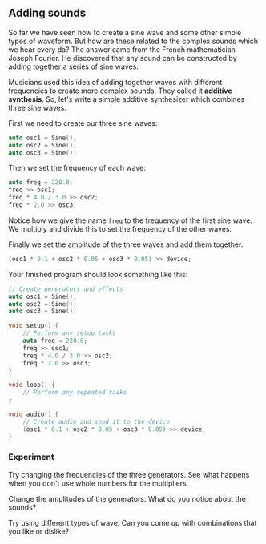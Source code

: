 ## Adding sounds

So far we have seen how to create a sine wave and some other simple types of waveform.  But how are these related to the complex sounds which we hear every da?  The answer came from the French mathematician Joseph Fourier.  He discovered that any sound can be constructed by adding together a series of sine waves.

Musicians used this idea of adding together waves with different frequencies to create more complex sounds.  They called it **additive synthesis**.  So, let's write a simple additive synthesizer which combines three sine waves.

First we need to create our three sine waves:

```cpp
auto osc1 = Sine();
auto osc2 = Sine();
auto osc3 = Sine();
```

Then we set the frequency of each wave:

```cpp
auto freq = 220.0;
freq >> osc1;
freq * 4.0 / 3.0 >> osc2;
freq * 2.0 >> osc3;
```

Notice how we give the name `freq` to the frequency of the first sine wave.  We multiply and divide this to set the frequency of the other waves.

Finally we set the amplitude of the three waves and add them together.

```cpp
(osc1 * 0.1 + osc2 * 0.05 + osc3 * 0.05) >> device;
```

Your finished program should look something like this:

```cpp
// Create generators and effects
auto osc1 = Sine();
auto osc2 = Sine();
auto osc3 = Sine();

void setup() {
    // Perform any setup tasks
    auto freq = 220.0;
    freq >> osc1;
    freq * 4.0 / 3.0 >> osc2;
    freq * 2.0 >> osc3;
}

void loop() {
    // Perform any repeated tasks 
}

void audio() {
    // Create audio and send it to the device
    (osc1 * 0.1 + osc2 * 0.05 + osc3 * 0.05) >> device;
}
```

### Experiment

Try changing the frequencies of the three generators.  See what happens when you don't use whole numbers for the multipliers.

Change the amplitudes of the generators.  What do you notice about the sounds?

Try using different types of wave.  Can you come up with combinations that you like or dislike?




